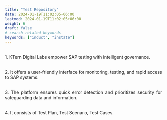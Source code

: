 ```yaml
---
title: "Test Repository"
date: 2024-01-19T11:02:05+06:00
lastmod: 2024-01-19T11:02:05+06:00
weight: 6
draft: false
# search related keywords
keywords: ["induct", "instate"]
---
```

<div style='text-align: justify;'>

</br>1. KTern Digital Labs empower SAP testing with intelligent governance. 

</br>2. It offers a user-friendly interface for monitoring, testing, and rapid access to SAP systems. 

</br>3. The platform ensures quick error detection and prioritizes security for safeguarding data and information. 

</br>4. It consists of Test Plan, Test Scenario, Test Cases.

</div>